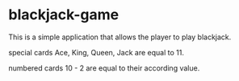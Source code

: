 # blackjack-game


This is a simple application that allows the player to play blackjack.

special cards Ace, King, Queen, Jack are equal to 11.

numbered cards 10 - 2 are equal to their according value.

